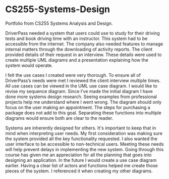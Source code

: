 # CS255-Systems-Design
Portfolio from CS255 Systems Analysis and Design. 


DriverPass needed a system that users could use to study for their driving tests and book driving time with an instructor. This system had to be accessible from the internet. The company also needed features to manage internal matters through the downloading of activity reports. The client provided details of their request in an interview. These details were used to create multiple UML diagrams and a presentation explaining how the system would operate.

I felt the use cases I created were very thorough. To ensure all of DriverPass’s needs were met I reviewed the client interview multiple times. All use cases can be viewed in the UML use case diagram. I would like to revise my sequence diagram. Since I’ve made the initial diagram I have done more systems design research. Seeing examples from professional projects help me understand where I went wrong. The diagram should only focus on the user making an appointment. The steps for purchasing a package does not add to this goal. Separating these functions into multiple diagrams would ensure both are clear to the reader. 

Systems are inherently designed for others. It's important to keep that in mind when interpreting user needs. My first consideration was making sure the system provided all the key functionality requested. I also wanted the user interface to be accessible to non-technical users. Meeting these needs will help prevent delays in implementing the  new system. Going through this course has given me an appreciation for all the planning that goes into designing an application. In the future I would create a use case diagram earlier. Having a clear list of actors and functions helped me create those pieces of the system. I referenced it when creating my other diagrams. 
